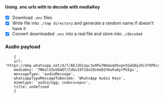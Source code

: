 #### Using .enc urls with to decode with mediaKey 
- [x] Download ```.enc``` files
- [x] Write file into ```./tmp directory``` and generate a random name if doesn't have it 
- [x] Convert downloaded ```.enc``` into a real file and store into ```./decoded```

### Audio payload

```
    {
    url: 'https://mmg.whatsapp.net/d/f/AhJJD1xpcJw9Pw7NGmuqVbvpn5GaG8qJOitF0PbcyqXy.enc',
    mediaKey: 'fNKalX3uVGmOf/CdbsI8TIdxCDoXeD2V6uhu8yrPUIg=',
    messageType: 'audioMessage',
    whatsappTypeMessageToDecode: 'WhatsApp Audio Keys',
    mimetype: 'audio/ogg; codecs=opus',
    title: undefined
    }
```
